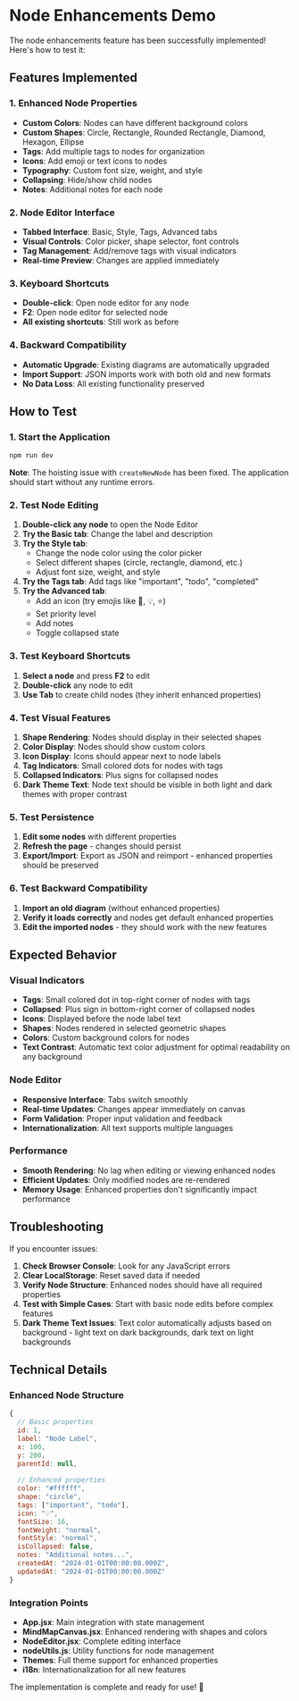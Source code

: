 # Node Enhancements Demo

The node enhancements feature has been successfully implemented! Here's how to test it:

## Features Implemented

### 1. Enhanced Node Properties
- **Custom Colors**: Nodes can have different background colors
- **Custom Shapes**: Circle, Rectangle, Rounded Rectangle, Diamond, Hexagon, Ellipse
- **Tags**: Add multiple tags to nodes for organization
- **Icons**: Add emoji or text icons to nodes
- **Typography**: Custom font size, weight, and style
- **Collapsing**: Hide/show child nodes
- **Notes**: Additional notes for each node

### 2. Node Editor Interface
- **Tabbed Interface**: Basic, Style, Tags, Advanced tabs
- **Visual Controls**: Color picker, shape selector, font controls
- **Tag Management**: Add/remove tags with visual indicators
- **Real-time Preview**: Changes are applied immediately

### 3. Keyboard Shortcuts
- **Double-click**: Open node editor for any node
- **F2**: Open node editor for selected node
- **All existing shortcuts**: Still work as before

### 4. Backward Compatibility
- **Automatic Upgrade**: Existing diagrams are automatically upgraded
- **Import Support**: JSON imports work with both old and new formats
- **No Data Loss**: All existing functionality preserved

## How to Test

### 1. Start the Application
```bash
npm run dev
```

**Note**: The hoisting issue with `createNewNode` has been fixed. The application should start without any runtime errors.

### 2. Test Node Editing
1. **Double-click any node** to open the Node Editor
2. **Try the Basic tab**: Change the label and description
3. **Try the Style tab**: 
   - Change the node color using the color picker
   - Select different shapes (circle, rectangle, diamond, etc.)
   - Adjust font size, weight, and style
4. **Try the Tags tab**: Add tags like "important", "todo", "completed"
5. **Try the Advanced tab**: 
   - Add an icon (try emojis like 🚀, 💡, ⭐)
   - Set priority level
   - Add notes
   - Toggle collapsed state

### 3. Test Keyboard Shortcuts
1. **Select a node** and press **F2** to edit
2. **Double-click** any node to edit
3. **Use Tab** to create child nodes (they inherit enhanced properties)

### 4. Test Visual Features
1. **Shape Rendering**: Nodes should display in their selected shapes
2. **Color Display**: Nodes should show custom colors
3. **Icon Display**: Icons should appear next to node labels
4. **Tag Indicators**: Small colored dots for nodes with tags
5. **Collapsed Indicators**: Plus signs for collapsed nodes
6. **Dark Theme Text**: Node text should be visible in both light and dark themes with proper contrast

### 5. Test Persistence
1. **Edit some nodes** with different properties
2. **Refresh the page** - changes should persist
3. **Export/Import**: Export as JSON and reimport - enhanced properties should be preserved

### 6. Test Backward Compatibility
1. **Import an old diagram** (without enhanced properties)
2. **Verify it loads correctly** and nodes get default enhanced properties
3. **Edit the imported nodes** - they should work with the new features

## Expected Behavior

### Visual Indicators
- **Tags**: Small colored dot in top-right corner of nodes with tags
- **Collapsed**: Plus sign in bottom-right corner of collapsed nodes
- **Icons**: Displayed before the node label text
- **Shapes**: Nodes rendered in selected geometric shapes
- **Colors**: Custom background colors for nodes
- **Text Contrast**: Automatic text color adjustment for optimal readability on any background

### Node Editor
- **Responsive Interface**: Tabs switch smoothly
- **Real-time Updates**: Changes appear immediately on canvas
- **Form Validation**: Proper input validation and feedback
- **Internationalization**: All text supports multiple languages

### Performance
- **Smooth Rendering**: No lag when editing or viewing enhanced nodes
- **Efficient Updates**: Only modified nodes are re-rendered
- **Memory Usage**: Enhanced properties don't significantly impact performance

## Troubleshooting

If you encounter issues:

1. **Check Browser Console**: Look for any JavaScript errors
2. **Clear LocalStorage**: Reset saved data if needed
3. **Verify Node Structure**: Enhanced nodes should have all required properties
4. **Test with Simple Cases**: Start with basic node edits before complex features
5. **Dark Theme Text Issues**: Text color automatically adjusts based on background - light text on dark backgrounds, dark text on light backgrounds

## Technical Details

### Enhanced Node Structure
```javascript
{
  // Basic properties
  id: 1,
  label: "Node Label",
  x: 100,
  y: 200,
  parentId: null,
  
  // Enhanced properties
  color: "#ffffff",
  shape: "circle",
  tags: ["important", "todo"],
  icon: "💡",
  fontSize: 16,
  fontWeight: "normal",
  fontStyle: "normal",
  isCollapsed: false,
  notes: "Additional notes...",
  createdAt: "2024-01-01T00:00:00.000Z",
  updatedAt: "2024-01-01T00:00:00.000Z"
}
```

### Integration Points
- **App.jsx**: Main integration with state management
- **MindMapCanvas.jsx**: Enhanced rendering with shapes and colors
- **NodeEditor.jsx**: Complete editing interface
- **nodeUtils.js**: Utility functions for node management
- **Themes**: Full theme support for enhanced properties
- **i18n**: Internationalization for all new features

The implementation is complete and ready for use! 🎉